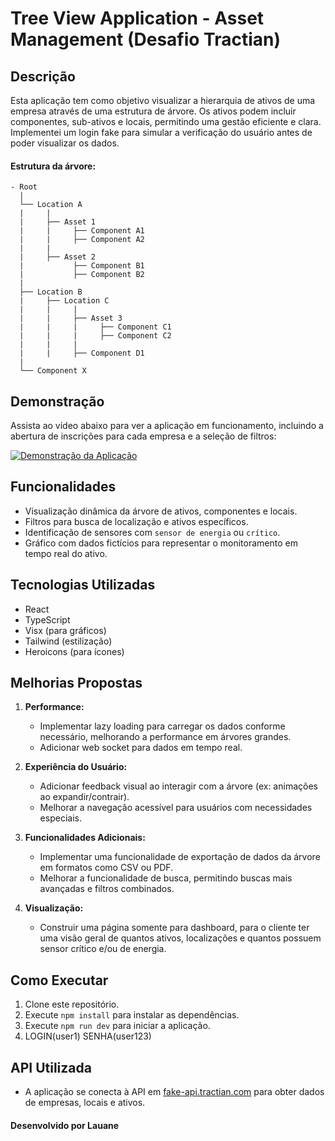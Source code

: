 # Tree View Application - Asset Management (Desafio Tractian)

## Descrição
Esta aplicação tem como objetivo visualizar a hierarquia de ativos de uma empresa através de uma estrutura de árvore. Os ativos podem incluir componentes, sub-ativos e locais, permitindo uma gestão eficiente e clara.
Implementei um login fake para simular a verificação do usuário antes de poder visualizar os dados.

#### Estrutura da árvore:
```
- Root
  |
  └── Location A
  |     |
  |     ├── Asset 1
  |     |     ├── Component A1
  |     |     ├── Component A2
  |     |
  |     ├── Asset 2
  |           ├── Component B1
  |           ├── Component B2
  |
  ├── Location B
  |     ├── Location C
  |     |     |
  |     |     ├── Asset 3
  |     |     |     ├── Component C1
  |     |     |     ├── Component C2
  |     |     |
  |     |     ├── Component D1
  |
  └── Component X
```

## Demonstração
Assista ao vídeo abaixo para ver a aplicação em funcionamento, incluindo a abertura de inscrições para cada empresa e a seleção de filtros:

[![Demonstração da Aplicação](https://jam.dev/c/cdd88c00-5542-43aa-b0c0-65e022b70dcf)](https://jam.dev/c/cdd88c00-5542-43aa-b0c0-65e022b70dcf)

## Funcionalidades
- Visualização dinâmica da árvore de ativos, componentes e locais.
- Filtros para busca de localização e ativos específicos.
- Identificação de sensores com `sensor de energia` ou `crítico`.
- Gráfico com dados fictícios para representar o monitoramento em tempo real do ativo.

## Tecnologias Utilizadas
- React
- TypeScript
- Visx (para gráficos)
- Tailwind (estilização)
- Heroicons (para ícones)

## Melhorias Propostas

1. **Performance:**
   - Implementar lazy loading para carregar os dados conforme necessário, melhorando a performance em árvores grandes.
   - Adicionar web socket para dados em tempo real.

2. **Experiência do Usuário:**
   - Adicionar feedback visual ao interagir com a árvore (ex: animações ao expandir/contrair).
   - Melhorar a navegação acessível para usuários com necessidades especiais.

3. **Funcionalidades Adicionais:**
   - Implementar uma funcionalidade de exportação de dados da árvore em formatos como CSV ou PDF.
   - Melhorar a funcionalidade de busca, permitindo buscas mais avançadas e filtros combinados.

4. **Visualização:**
   - Construir uma página somente para dashboard, para o cliente ter uma visão geral de quantos ativos, localizações e quantos possuem sensor crítico e/ou de energia.

## Como Executar
1. Clone este repositório.
2. Execute `npm install` para instalar as dependências.
3. Execute `npm run dev` para iniciar a aplicação.
4. LOGIN(user1) SENHA(user123)

## API Utilizada
- A aplicação se conecta à API em [fake-api.tractian.com](https://fake-api.tractian.com) para obter dados de empresas, locais e ativos.

#### Desenvolvido por Lauane
